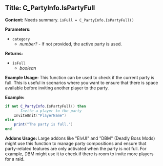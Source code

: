 ## Title: C_PartyInfo.IsPartyFull

**Content:**
Needs summary.
`isFull = C_PartyInfo.IsPartyFull()`

**Parameters:**
- `category`
  - *number?* - If not provided, the active party is used.

**Returns:**
- `isFull`
  - *boolean*

**Example Usage:**
This function can be used to check if the current party is full. This is useful in scenarios where you want to ensure that there is space available before inviting another player to the party.

**Example:**
```lua
if not C_PartyInfo.IsPartyFull() then
    -- Invite a player to the party
    InviteUnit("PlayerName")
else
    print("The party is full.")
end
```

**Addons Usage:**
Large addons like "ElvUI" and "DBM" (Deadly Boss Mods) might use this function to manage party compositions and ensure that party-related features are only activated when the party is not full. For example, DBM might use it to check if there is room to invite more players for a raid.